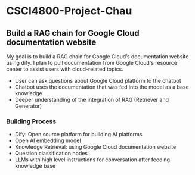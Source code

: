 # CSCI4800-Project-Chau

## Build a RAG chain for Google Cloud documentation website

My goal is to build a RAG chain for Google Cloud’s documentation website using dify. I plan to pull documentation from Google Cloud's resource center to assist users with cloud-related topics.

* User can ask questions about Google Cloud platform to the chatbot
* Chatbot uses the documentation that was fed into the model as a base knowledge
* Deeper understanding of the integration of RAG (Retriever and Generator)

### Building Process

* Dify: Open source platform for building AI platforms
* Open AI embedding model
* Knowledge Retrieval: using Google Cloud documentation website
* Question classification nodes
* LLMs with high level instructions for conversation after feeding knowledge base




